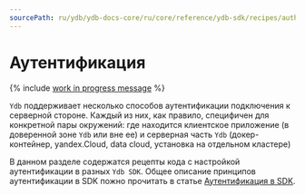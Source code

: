 ```yaml
---
sourcePath: ru/ydb/ydb-docs-core/ru/core/reference/ydb-sdk/recipes/auth/_includes/index.md
---
```

# Аутентификация

{% include [work in progress message](../../_includes/addition.md) %}

`Ydb` поддерживает несколько способов аутентификации подключения к серверной стороне. Каждый из них, как правило, специфичен для конкретной пары окружений: где находится клиентское приложение (в доверенной зоне `Ydb` или вне ее) и серверная часть `Ydb` (докер-контейнер, yandex.Cloud, data cloud, установка на отдельном кластере)

В данном разделе содержатся рецепты кода с настройкой аутентификации в разных `Ydb SDK`. Общее описание принципов аутентификации в SDK пожно прочитать в статье [Аутентификация в SDK](../../../auth.md).
